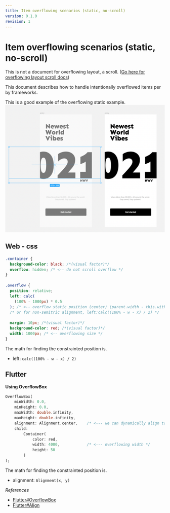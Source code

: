 ```yaml
---
title: Item overflowing scenarios (static, no-scroll)
version: 0.1.0
revision: 1
---
```


# Item overflowing scenarios (static, no-scroll)

This is not a document for overflowing layout, a scroll. ([Go here for overflowing layout scroll docs](./overflow-layout-scroll.md))

This document describes how to handle intentionally overflowed items per by frameworks.

This is a good example of the overflowing static example.
![item overflow static intended overflow example design](./assets/item-overflow-static-intended-overflow-example-design.png)

## Web - css

```css
.container {
  background-color: black; /*(visual factor)*/
  overflow: hidden; /* <-- do not scroll overflow */
}

.overflow {
  position: relative;
  left: calc(
    (100% - 1000px) * 0.5
  ); /* <-- overflow static position (center) (parent.width - this.with / 2) */
  /* or for non-semitric alignment, left:calc((100% - w - x) / 2) */

  margin: 10px; /*(visual factor)*/
  background-color: red; /*(visual factor)*/
  width: 1000px; /* <-- overflowing size */
}
```

The math for finding the constrainted position is.

- left: `calc((100% - w - x) / 2)`

## Flutter

**Using OverflowBox**

```dart
OverflowBox(
    minWidth: 0.0,
    minHeight: 0.0,
    maxWidth: double.infinity,
    maxHeight: double.infinity,
    alignment: Alignment.center,    /* <--- we can dynamically align to match the design's snapshot */
    child:
        Container(
            color: red,
            width: 4000,            /* <--- overflowing width */
            height: 50
        )
);
```

The math for finding the constrainted position is.

<!-- TODO: math not complete - read https://api.flutter.dev/flutter/widgets/Align-class.html-->

- alignment: `Alignment(x, y)`

_References_

- [Flutter#OverflowBox](https://api.flutter.dev/flutter/widgets/OverflowBox-class.html)
- [Flutter#Align](https://api.flutter.dev/flutter/widgets/Align-class.html)
